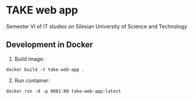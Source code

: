 # TAKE web app

Semester VI of IT studies on Silesian University of Science and Technology

## Development in Docker

1. Build image:
```shell
docker build -t take-web-app .
```

2. Run container:
```shell
docker run -d -p 8081:80 take-web-app:latest
```
